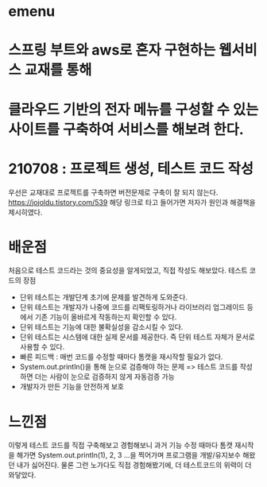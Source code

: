 # emenu
# 스프링 부트와 aws로 혼자 구현하는 웹서비스 교재를 통해 
# 클라우드 기반의 전자 메뉴를 구성할 수 있는 사이트를 구축하여 서비스를 해보려 한다.

# 210708 : 프로젝트 생성, 테스트 코드 작성
우선은 교재대로 프로젝트를 구축하면 버전문제로 구축이 잘 되지 않는다.
https://jojoldu.tistory.com/539
해당 링크로 타고 들어가면 저자가 원인과 해결책을 제시히였다.

# 배운점 
처음으로 테스트 코드라는 것의 중요성을 알게되었고, 직접 작성도 해보았다.
테스트 코드의 장점
- 단위 테스트는 개발단계 초기에 문제를 발견하게 도와준다.
- 단위 테스트는 개발자가 나중에 코드를 리팩토링하거나 라이브러리 업그레이드 등에서 기존 기능이 올바르게 작동하는지 확인할 수 있다.
- 단위 테스트는 기능에 대한 불확실성을 감소시킬 수 있다.
- 단위 테스트는 시스템에 대한 실제 문서를 제공한다. 즉 단위 테스트 자체가 문서로 사용할 수 있다.
- 빠른 피드백 : 매번 코드를 수정할 때마다 톰캣을 재시작할 필요가 없다.
- System.out.println()을 통해 눈으로 검증해야 하는 문제 => 테스트 코드를 작성하면 더는 사람이 눈으로 검증하지 않게 자동검증 가능
- 개발자가 만든 기능을 안전하게 보호

# 느낀점
 이렇게 테스트 코드를 직접 구축해보고 경험해보니 과거 기능 수정 때마다 톰캣 재시작을 해가면 System.out.println(1), 2, 3 ...을 찍어가며 프로그램을 개발/유지보수 해왔던 내가 싫어진다.
물론 그런 노가다도 직접 경험해봤기에, 더 테스트코드의 위력이 더 와닿았다.




